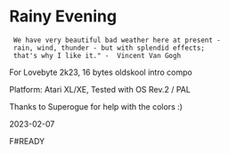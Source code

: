# Rainy Evening

```
 We have very beautiful bad weather here at present -
 rain, wind, thunder - but with splendid effects;
 that's why I like it." -  Vincent Van Gogh
```

For Lovebyte 2k23, 16 bytes oldskool intro compo

Platform: Atari XL/XE, Tested with OS Rev.2 / PAL

Thanks to Superogue for help with the colors :)

2023-02-07

F#READY
